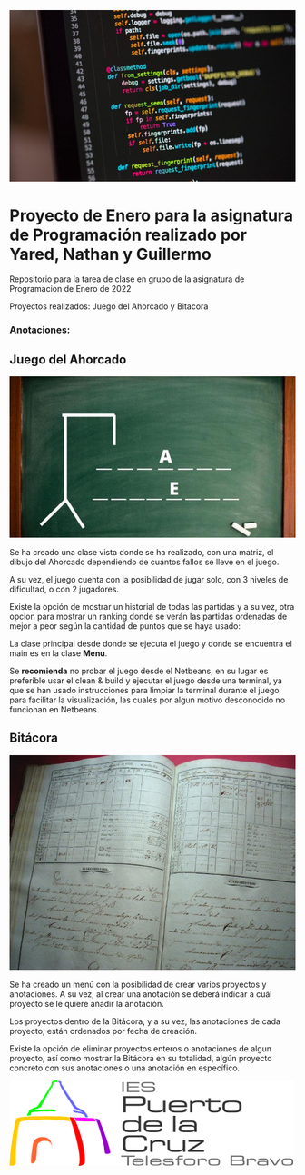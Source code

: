 ![](img/1.jpg)
# Proyecto de Enero para la asignatura de Programación realizado por Yared, Nathan y Guillermo

Repositorio para la tarea de clase en grupo de la asignatura de Programacion de Enero de 2022

Proyectos realizados: Juego del Ahorcado y Bitacora

### Anotaciones:

## Juego del Ahorcado

![](img/2.jpg)

Se ha creado una clase vista donde se ha realizado, con una matriz, el dibujo del Ahorcado dependiendo de cuántos fallos se lleve en el juego.

A su vez, el juego cuenta con la posibilidad de jugar solo, con 3 niveles de dificultad, o con 2 jugadores.

Existe la opción de mostrar un historial de todas las partidas y a su vez, otra opcion para mostrar un ranking donde se verán las partidas ordenadas de mejor a peor según la cantidad de puntos que se haya usado:

La clase principal desde donde se ejecuta el juego y donde se encuentra el main es en la clase **Menu**.


Se **recomienda** no probar el juego desde el Netbeans, en su lugar es preferible usar el clean & build y ejecutar el juego desde una terminal, ya que se han usado instrucciones para limpiar la terminal durante el juego para facilitar la visualización, las cuales por algun motivo desconocido no funcionan en Netbeans.


## Bitácora

![](img/3.jpg)

Se ha creado un menú con la posibilidad de crear varios proyectos y anotaciones. A su vez, al crear una anotación se deberá indicar a cuál proyecto se le quiere añadir la anotación.

Los proyectos dentro de la Bitácora, y a su vez, las anotaciones de cada proyecto, están ordenados por fecha de creación.

Existe la opción de eliminar proyectos enteros o anotaciones de algun proyecto, así como mostrar la Bitácora en su totalidad, algún proyecto concreto con sus anotaciones o una anotación en específico.


<img src="img/4.png" width="500" height="150" />
